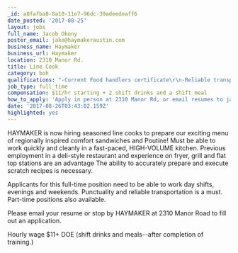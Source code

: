 ```yaml
---
_id: a8fafba0-8a10-11e7-96dc-39adeedeaff6
date_posted: '2017-08-25'
layout: jobs
full_name: Jacob Okony
poster_email: jake@haymakeraustin.com
business_name: Haymaker
business_url: Haymaker
location: 2310 Manor Rd.
title: Line Cook
category: boh
qualifications: "-Current Food handlers certificate\r\n-Reliable transportation\r\n-2+ years experience in a high volume restaurant"
job_type: full_time
compensation: $11/hr starting + 2 shift drinks and a shift meal
how_to_apply: 'Apply in person at 2310 Manor Rd, or email resumes to jake@haymakeraustin.com'
date: '2017-08-26T03:43:02.159Z'
highlighted: yes
---
```

HAYMAKER is now hiring seasoned line cooks to prepare our exciting menu of regionally inspired comfort sandwiches and Poutine! Must be able to work quickly and cleanly in a fast-paced, HIGH-VOLUME kitchen. Previous employment in a deli-style restaurant and experience on fryer, grill and flat top stations are an advantage The ability to accurately prepare and execute scratch recipes is necessary. 

Applicants for this full-time position need to be able to work day shifts, evenings and weekends. Punctuality and reliable transportation is a must. Part-time positions also available.

Please email your resume or stop by HAYMAKER at 2310 Manor Road to fill out an application.

Hourly wage $11+ DOE (shift drinks and meals--after completion of training.)
